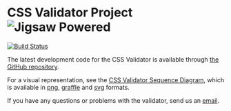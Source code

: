 # CSS Validator Project ![Jigsaw Powered](http://jigsaw.w3.org/Icons/jigpower.gif)

[![Build Status](https://travis-ci.org/w3c/css-validator.svg?branch=master)](https://travis-ci.org/w3c/css-validator)

The latest development code for the CSS Validator is available through [the GitHub repository](https://github.com/w3c/css-validator).

For a visual representation, see the [CSS Validator Sequence Diagram](https://github.com/w3c/css-validator/raw/master/docs/CSS_Validator_Sequence_Diagram.png), which is available in [png](https://github.com/w3c/css-validator/raw/master/docs/CSS_Validator_Sequence_Diagram.png), [graffle](https://github.com/w3c/css-validator/raw/master/docs/CSS_Validator_Sequence_Diagram.graffle) and [svg](https://github.com/w3c/css-validator/raw/master/docs/CSS_Validator_Sequence_Diagram.svg) formats.

If you have any questions or problems with the validator, send us an [email](https://github.com/w3c/css-validator/blob/master/Email.html.en).
